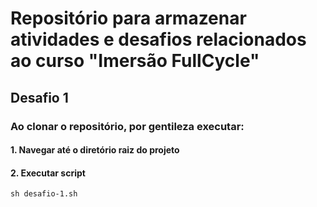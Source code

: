 # Repositório para armazenar atividades e desafios relacionados ao curso "Imersão FullCycle"

## Desafio 1
### Ao clonar o repositório, por gentileza executar:

#### 1. Navegar até o diretório raiz do projeto
#### 2. Executar script

```
sh desafio-1.sh
```